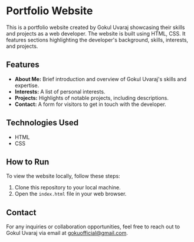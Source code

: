 # Portfolio Website

This is a portfolio website created by Gokul Uvaraj showcasing their skills and projects as a web developer. The website is built using HTML, CSS. It features sections highlighting the developer's background, skills, interests, and projects.

## Features

- **About Me:** Brief introduction and overview of Gokul Uvaraj's skills and expertise.
- **Interests:** A list of personal interests.
- **Projects:** Highlights of notable projects, including descriptions.
- **Contact:** A form for visitors to get in touch with the developer.

## Technologies Used

- HTML
- CSS

## How to Run

To view the website locally, follow these steps:

1. Clone this repository to your local machine.
2. Open the `index.html` file in your web browser.

## Contact

For any inquiries or collaboration opportunities, feel free to reach out to Gokul Uvaraj via email at gokuofficial@gmail.com.

